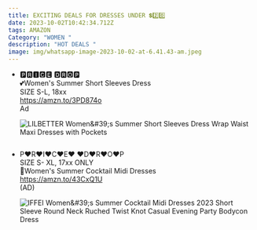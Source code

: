 ```yaml
---
title: EXCITING DEALS FOR DRESSES UNDER 💲2️⃣0️⃣
date: 2023-10-02T10:42:34.712Z
tags: AMAZON
Category: "WOMEN "
description: "HOT DEALS "
image: img/whatsapp-image-2023-10-02-at-6.41.43-am.jpeg
---
```

* <!--StartFragment-->

  🅿🆁🅸🅲🅴 🅳🆁🅾🅿\
  💕Women's Summer Short Sleeves Dress\
  SIZE S-L, 18xx\
  <https://amzn.to/3PD874o>\
  Ad

  <!--EndFragment--><!--StartFragment-->

  ![LILBETTER Women\&#39;s Summer Short Sleeves Dress Wrap Waist Maxi Dresses with Pockets](https://m.media-amazon.com/images/I/71VztrPG58L._AC_UX679_.jpg)

  <!--EndFragment-->

  ![]()
* <!--StartFragment-->

  P♥R♥I♥C♥E♥ ♥D♥R♥O♥P\
  SIZE S- XL, 17xx ONLY\
  💝Women's Summer Cocktail Midi Dresses\
  <https://amzn.to/43CxQ1U>\
  (AD)

  <!--EndFragment--><!--StartFragment-->

  ![IFFEI Women\&#39;s Summer Cocktail Midi Dresses 2023 Short Sleeve Round Neck Ruched Twist Knot Casual Evening Party Bodycon Dress](https://m.media-amazon.com/images/I/61fAUQNNxNL._AC_UX679_.jpg)

  <!--EndFragment-->